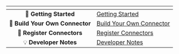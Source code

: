 <table data-view="cards" data-full-width="false">
  <thead>
    <tr>
      <th align="center" data-card-cover></th>
      <th data-hidden data-card-target data-type="content-ref"></th>
    </tr>
  </thead>
  <tbody>
    <tr>
      <td align="center">🚀 <strong>Getting Started</strong></td>
      <td><a href="getting-started.md">Getting Started</a></td>
    </tr>
    <tr>
      <td align="center">🧩 <strong>Build Your Own Connector</strong></td>
      <td><a href="sdk-connector-apis.md">Build Your Own Connector</a></td>
    </tr>
    <tr>
      <td align="center">🔗 <strong>Register Connectors</strong></td>
      <td><a href="register-connectors.md">Register Connectors</a></td>
    </tr>
    <tr>
      <td align="center">💡 <strong>Developer Notes</strong></td>
      <td><a href="developer-notes.md">Developer Notes</a></td>
    </tr>
  </tbody>
</table>
